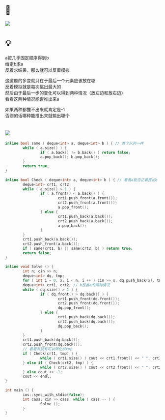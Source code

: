 # 🔗
<a href="https://codeforces.com/contest/1611/problem/C"><img src="https://i.loli.net/2021/11/26/piMymS25GXldJUF.png"></a>

# 💡
a按几乎固定顺序得到b  
给定b求a  
反着求结果，那么就可以反着模拟  
  
这道题的多变就只在于最后一个元素应该放在哪  
反着模拟就是每次挑出最大的  
然后由于最后一步的变化可以得到两种情况（放左边和放右边）    
看看这两种情况能否推出来a  

如果两种都推不出来就肯定是-1  
否则的话哪种能推出来就输出哪个  

# <img src="https://img-blog.csdnimg.cn/20210713144601841.png" >
```cpp
inline bool same ( deque<int> a, deque<int> b ) { // 两个队列一样
        while ( a.size() ) {
                if ( a.back() != b.back() ) return false;
                a.pop_back(); b.pop_back();
        }
        return true;
}
 
inline bool Check ( deque<int> a, deque<int> b ) { // 看看a能否正着推出b
        deque<int> crt1, crt2;
        while ( a.size() > 1 ) {
                if ( a.front() < a.back() ) {
                        crt1.push_front(a.front());
                        crt2.push_front(a.front());
                        a.pop_front();
                } else {
                        crt1.push_back(a.back());
                        crt2.push_back(a.back());
                        a.pop_back();
                }
        }
        crt1.push_back(a.back());
        crt2.push_front(a.back());
        if ( same(crt1, b) || same(crt2, b) ) return true;
        return false;
}
 
inline void Solve () {
        int n; cin >> n;
        deque<int> dq, tmp;
        for ( int i = 0, x; i < n; i ++ ) cin >> x, dq.push_back(x), tmp.push_back(x);
        deque<int> crt1, crt2; // b反推a的两种情况
        while ( dq.size() > 1 ) {
                if ( dq.front() > dq.back() ) {
                        crt1.push_front(dq.front());
                        crt2.push_front(dq.front());
                        dq.pop_front();
                } else {
                        crt1.push_back(dq.back());
                        crt2.push_back(dq.back());
                        dq.pop_back();
                }
        }
        crt1.push_back(dq.back());
        crt2.push_front(dq.back());
        // 看看有没有可以转化成tmp
        if ( Check(crt1, tmp) ) {
                while ( crt1.size() ) cout << crt1.front() << " ", crt1.pop_front();
        } else if ( Check(crt2, tmp) ) {
                while ( crt2.size() ) cout << crt2.front() << " ", crt2.pop_front();
        } else cout << -1;
        cout << endl;
}
 
int main () {
        ios::sync_with_stdio(false);
        int cass; cin >> cass; while ( cass -- ) {
                Solve ();
        }
}
```
